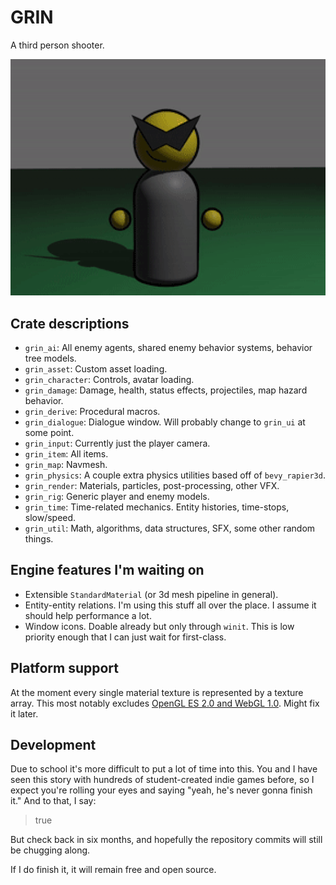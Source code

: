 # GRIN
A third person shooter.

![yes the gif is grainy I didn't want to recreate it okay?](assets/promo.gif)

## Crate descriptions
- `grin_ai`: All enemy agents, shared enemy behavior systems, behavior tree models.
- `grin_asset`: Custom asset loading.
- `grin_character`: Controls, avatar loading.
- `grin_damage`: Damage, health, status effects, projectiles, map hazard behavior.
- `grin_derive`: Procedural macros.
- `grin_dialogue`: Dialogue window. Will probably change to `grin_ui` at some point.
- `grin_input`: Currently just the player camera.
- `grin_item`: All items.
- `grin_map`: Navmesh.
- `grin_physics`: A couple extra physics utilities based off of `bevy_rapier3d`.
- `grin_render`: Materials, particles, post-processing, other VFX.
- `grin_rig`: Generic player and enemy models.
- `grin_time`: Time-related mechanics. Entity histories, time-stops, slow/speed.
- `grin_util`: Math, algorithms, data structures, SFX, some other random things.

## Engine features I'm waiting on
- Extensible `StandardMaterial` (or 3d mesh pipeline in general).
- Entity-entity relations. I'm using this stuff all over the place. I assume it should help performance a lot.
- Window icons. Doable already but only through `winit`. This is low priority enough that I can just wait for first-class.

## Platform support
At the moment every single material texture is represented by a texture array.
This most notably excludes [OpenGL ES 2.0 and WebGL 1.0](https://docs.unity3d.com/Manual/class-Texture2DArray.html).
Might fix it later.

## Development
Due to school it's more difficult to put a lot of time into this. You and I have seen this story with hundreds of student-created indie games before, so I expect you're rolling your eyes and saying "yeah, he's never gonna finish it." And to that, I say:

> true

But check back in six months, and hopefully the repository commits will still be chugging along.

If I do finish it, it will remain free and open source.
